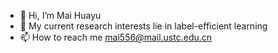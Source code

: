 - 👋 Hi, I’m Mai Huayu
- 🌱 My current research interests lie in label-efficient learning
- 📫 How to reach me mai556@mail.ustc.edu.cn
<!---
mai556/mai556 is a ✨ special ✨ repository because its `README.md` (this file) appears on your GitHub profile.
You can click the Preview link to take a look at your changes.
--->
